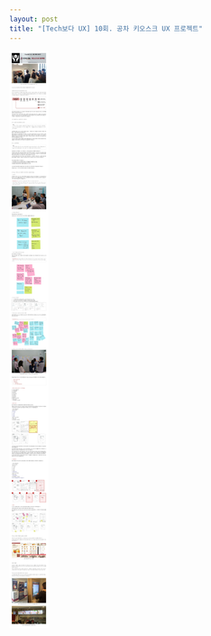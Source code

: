 ```yaml
---
layout: post
title: "[Tech보다 UX] 10회. 공차 키오스크 UX 프로젝트"
---
```


<img class="alignnone size-full wp-image-58" src="https://raw.githubusercontent.com/midaeng/articles/gh-pages/images/blog/techux_10th.jpg"/>  
